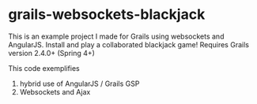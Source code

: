 grails-websockets-blackjack
===========================

This is an example project I made for Grails using websockets and AngularJS.
Install and play a collaborated blackjack game!
Requires Grails version 2.4.0+ (Spring 4+)

This code exemplifies
1. hybrid use of AngularJS / Grails GSP
2. Websockets and Ajax

